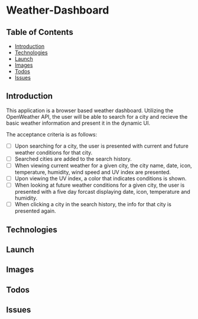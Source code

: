# Weather-Dashboard

## Table of Contents

- [Introduction](#introduction)
- [Technologies](#technologies)
- [Launch](#launch)
- [Images](#images)
- [Todos](#todos)
- [Issues](#issues)

## Introduction

This application is a browser based weather dashboard. Utilizing the OpenWeather API, the user will be able to search for a city and recieve the basic weather information and present it in the dynamic UI.

The acceptance criteria is as follows:

- [ ] Upon searching for a city, the user is presented with current and future weather conditions for that city.
- [ ] Searched cities are added to the search history.
- [ ] When viewing current weather for a given city, the city name, date, icon, temperature, humidity, wind speed and UV index are presented.
- [ ] Upon viewing the UV index, a color that indicates conditions is shown.
- [ ] When looking at future weather conditions for a given city, the user is presented with a five day forcast displaying date, icon, temperature and humidity.
- [ ] When clicking a city in the search history, the info for that city is presented again.

## Technologies

## Launch

## Images

## Todos

## Issues
